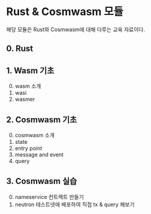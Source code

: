 # Rust & Cosmwasm 모듈 
해당 모듈은 Rust와 Cosmwasm에 대해 다루는 교육 자료이다. 

## 0. Rust 


## 1. Wasm 기초 
0. wasm 소개
1. wasi
2. wasmer

## 2. Cosmwasm 기초 
0. cosmwasm 소개
1. state
2. entry point
3. message and event
3. query

## 3. Cosmwasm 실습 
0. nameservice 컨트랙트 만들기 
1. neutron 테스트넷에 배포하여 직접 tx & query 해보기
